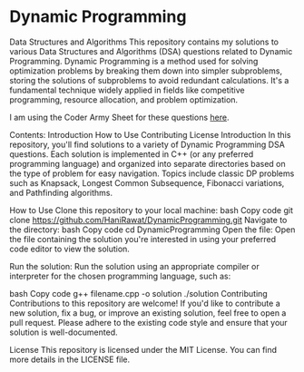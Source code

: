 # Dynamic Programming

Data Structures and Algorithms
This repository contains my solutions to various Data Structures and Algorithms (DSA) questions related to Dynamic Programming. Dynamic Programming is a method used for solving optimization problems by breaking them down into simpler subproblems, storing the solutions of subproblems to avoid redundant calculations. It's a fundamental technique widely applied in fields like competitive programming, resource allocation, and problem optimization.

I am using the Coder Army Sheet for these questions [here](https://docs.google.com/spreadsheets/d/1Pud-vdSPhhljScynHvTUGRE5yxEV6dCMb45rOwoSt_Q/edit#gid=0).

Contents:
Introduction
How to Use
Contributing
License
Introduction
In this repository, you'll find solutions to a variety of Dynamic Programming DSA questions. Each solution is implemented in C++ (or any preferred programming language) and organized into separate directories based on the type of problem for easy navigation. Topics include classic DP problems such as Knapsack, Longest Common Subsequence, Fibonacci variations, and Pathfinding algorithms.

How to Use
Clone this repository to your local machine:
bash
Copy code
git clone https://github.com/HaniRawat/DynamicProgramming.git
Navigate to the directory:
bash
Copy code
cd DynamicProgramming
Open the file:
Open the file containing the solution you're interested in using your preferred code editor to view the solution.

Run the solution:
Run the solution using an appropriate compiler or interpreter for the chosen programming language, such as:

bash
Copy code
g++ filename.cpp -o solution
./solution
Contributing
Contributions to this repository are welcome! If you'd like to contribute a new solution, fix a bug, or improve an existing solution, feel free to open a pull request. Please adhere to the existing code style and ensure that your solution is well-documented.

License
This repository is licensed under the MIT License. You can find more details in the LICENSE file.


